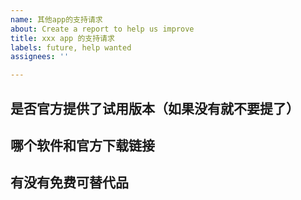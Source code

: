 ```yaml
---
name: 其他app的支持请求
about: Create a report to help us improve
title: xxx app 的支持请求
labels: future, help wanted
assignees: ''

---
```


**是否官方提供了试用版本（如果没有就不要提了）**
-

**哪个软件和官方下载链接**
-

**有没有免费可替代品**
-
